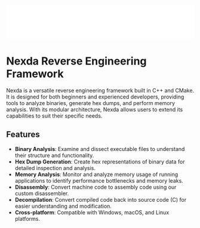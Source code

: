 ![Nexda Logo](https://raw.githubusercontent.com/nexda-decompiler/nexda/refs/heads/master/assets/SVG/Artboard%204.svg)
# Nexda Reverse Engineering Framework

Nexda is a versatile reverse engineering framework built in C++ and CMake. It is designed for both beginners and experienced developers, providing tools to analyze binaries, generate hex dumps, and perform memory analysis. With its modular architecture, Nexda allows users to extend its capabilities to suit their specific needs.

## Features

- **Binary Analysis**: Examine and dissect executable files to understand their structure and functionality.
- **Hex Dump Generation**: Create hex representations of binary data for detailed inspection and analysis.
- **Memory Analysis**: Monitor and analyze memory usage of running applications to identify performance bottlenecks and memory leaks.
- **Disassembly**: Convert machine code to assembly code using our custom disassembler.
- **Decompilation**: Convert compiled code back into source code (C) for easier understanding and modification.
- **Cross-platform**: Compatible with Windows, macOS, and Linux platforms.
